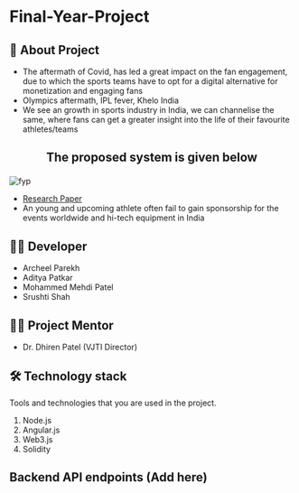 # Final-Year-Project

## 🤔 About Project
- The aftermath of Covid, has led a great impact on the fan engagement, due to which the sports teams have to opt for a digital alternative for monetization and engaging fans
- Olympics aftermath, IPL fever, Khelo India
- We see an growth in sports industry in India, we can channelise the same, where fans can get a greater insight into the life of their favourite athletes/teams
## <p align="center">The proposed system is given below </p>
![fyp](https://user-images.githubusercontent.com/50791200/144876536-2d2b3e60-76f5-4fed-bac4-d004b4b8540f.png)
- <a href="https://drive.google.com/file/d/105YXB8sYLpEu0PtbODjFFW_pi5iQAn8Z/view?usp=sharing">Research Paper</a>
- An young and upcoming athlete often fail to gain sponsorship for the events worldwide and hi-tech equipment in India


## 👨‍💻 Developer
- Archeel Parekh
- Aditya Patkar
- Mohammed Mehdi Patel
- Srushti Shah

## 👨‍🏫 Project Mentor
- Dr. Dhiren Patel (VJTI Director)

## 🛠 Technology stack

Tools and technologies that you are used in the project.

1. Node.js
2. Angular.js
3. Web3.js
4. Solidity

## Backend API endpoints (Add here)
